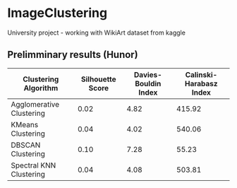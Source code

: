 
# ImageClustering

University project - working with WikiArt dataset from kaggle

## Prelimminary results (Hunor)

| Clustering Algorithm     | Silhouette Score | Davies-Bouldin Index | Calinski-Harabasz Index |
|--------------------------|------------------|------------------------|---------------------------|
| Agglomerative Clustering | 0.02             | 4.82                   | 415.92                    |
| KMeans Clustering        | 0.04             | 4.02                   | 540.06                    |
| DBSCAN Clustering        | 0.10             | 7.28                   | 55.23                     |
| Spectral KNN Clustering  | 0.04             | 4.08                   | 503.81                    |

